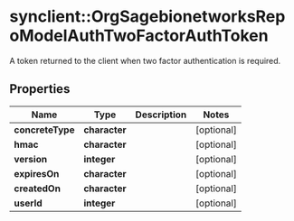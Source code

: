 # synclient::OrgSagebionetworksRepoModelAuthTwoFactorAuthToken

A token returned to the client when two factor authentication is required.

## Properties
Name | Type | Description | Notes
------------ | ------------- | ------------- | -------------
**concreteType** | **character** |  | [optional] 
**hmac** | **character** |  | [optional] 
**version** | **integer** |  | [optional] 
**expiresOn** | **character** |  | [optional] 
**createdOn** | **character** |  | [optional] 
**userId** | **integer** |  | [optional] 



